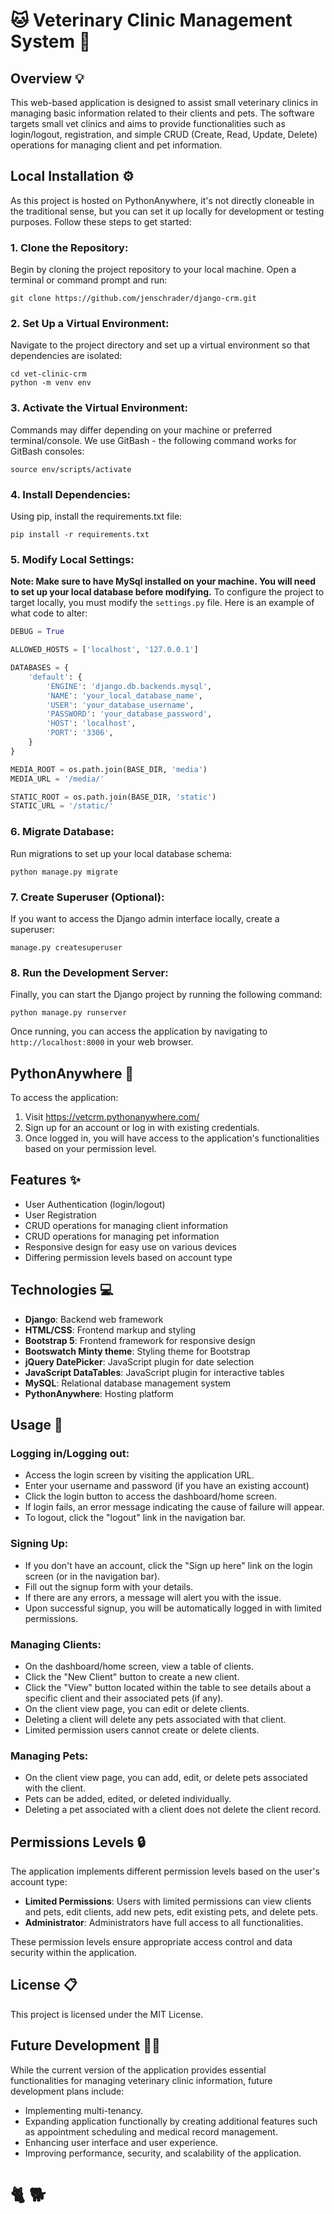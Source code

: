 # 🐱 Veterinary Clinic Management System 🐶

## Overview 💡
This web-based application is designed to assist small veterinary clinics in managing basic information related to their clients and pets. The software targets small vet clinics and aims to provide functionalities such as login/logout, registration, and simple CRUD (Create, Read, Update, Delete) operations for managing client and pet information.

## Local Installation ⚙️
As this project is hosted on PythonAnywhere, it's not directly cloneable in the traditional sense, but you can set it up locally for development or testing purposes. Follow these steps to get started:

### 1. Clone the Repository:
Begin by cloning the project repository to your local machine. Open a terminal or command prompt and run:
```console
git clone https://github.com/jenschrader/django-crm.git
```
### 2. Set Up a Virtual Environment: 
Navigate to the project directory and set up a virtual environment so that dependencies are isolated:
```console
cd vet-clinic-crm
python -m venv env
```
### 3. Activate the Virtual Environment:
Commands may differ depending on your machine or preferred terminal/console. We use GitBash - the following command works for GitBash consoles:
```console
source env/scripts/activate
```
### 4. Install Dependencies:
Using pip, install the requirements.txt file:
```console
pip install -r requirements.txt
```
### 5. Modify Local Settings:
**Note: Make sure to have MySql installed on your machine. You will need to set up your local database before modifying.**
To configure the project to target locally, you must modify the `settings.py` file. Here is an example of what code to alter:
```python
DEBUG = True

ALLOWED_HOSTS = ['localhost', '127.0.0.1']

DATABASES = {
    'default': {
        'ENGINE': 'django.db.backends.mysql',
        'NAME': 'your_local_database_name',
        'USER': 'your_database_username',
        'PASSWORD': 'your_database_password',
        'HOST': 'localhost',
        'PORT': '3306',
    }
}

MEDIA_ROOT = os.path.join(BASE_DIR, 'media')
MEDIA_URL = '/media/'

STATIC_ROOT = os.path.join(BASE_DIR, 'static')
STATIC_URL = '/static/'
```
### 6. Migrate Database:
Run migrations to set up your local database schema:
```console
python manage.py migrate
```
### 7. Create Superuser (Optional):
If you want to access the Django admin interface locally, create a superuser:
```console
manage.py createsuperuser
```
### 8. Run the Development Server:
Finally, you can start the Django project by running the following command:
```console
python manage.py runserver
```
Once running, you can access the application by navigating to `http://localhost:8000` in your web browser.

## PythonAnywhere 🔗

To access the application:

1. Visit https://vetcrm.pythonanywhere.com/
2. Sign up for an account or log in with existing credentials.
3. Once logged in, you will have access to the application's functionalities based on your permission level.

## Features ✨
- User Authentication (login/logout)
- User Registration 
- CRUD operations for managing client information
- CRUD operations for managing pet information
- Responsive design for easy use on various devices
- Differing permission levels based on account type

## Technologies 💻
- **Django**: Backend web framework
- **HTML/CSS**: Frontend markup and styling
- **Bootstrap 5**: Frontend framework for responsive design
- **Bootswatch Minty theme**: Styling theme for Bootstrap
- **jQuery DatePicker**: JavaScript plugin for date selection
- **JavaScript DataTables**: JavaScript plugin for interactive tables
- **MySQL**: Relational database management system
- **PythonAnywhere**: Hosting platform

## Usage 🚀
### Logging in/Logging out:
- Access the login screen by visiting the application URL.
- Enter your username and password (if you have an existing account)
- Click the login button to access the dashboard/home screen.
- If login fails, an error message indicating the cause of failure will appear.
- To logout, click the "logout" link in the navigation bar.

### Signing Up:
- If you don't have an account, click the "Sign up here" link on the login screen (or in the navigation bar).
- Fill out the signup form with your details.
- If there are any errors, a message will alert you with the issue.
- Upon successful signup, you will be automatically logged in with limited permissions.

### Managing Clients:
- On the dashboard/home screen, view a table of clients.
- Click the "New Client" button to create a new client.
- Click the "View" button located within the table to see details about a specific client and their associated pets (if any).
- On the client view page, you can edit or delete clients.
- Deleting a client will delete any pets associated with that client.
- Limited permission users cannot create or delete clients.

### Managing Pets:
- On the client view page, you can add, edit, or delete pets associated with the client.
- Pets can be added, edited, or deleted individually.
- Deleting a pet associated with a client does not delete the client record.

## Permissions Levels 🔒
The application implements different permission levels based on the user's account type:

- **Limited Permissions**: Users with limited permissions can view clients and pets, edit clients, add new pets, edit existing pets, and delete pets.
- **Administrator**: Administrators have full access to all functionalities.

These permission levels ensure appropriate access control and data security within the application.

## License 📋
This project is licensed under the MIT License.

## Future Development 🤔💭
While the current version of the application provides essential functionalities for managing veterinary clinic information, future development plans include:
- Implementing multi-tenancy.
- Expanding application functionally by creating additional features such as appointment scheduling and medical record management.
- Enhancing user interface and user experience.
- Improving performance, security, and scalability of the application.

# 🐈 🐕
